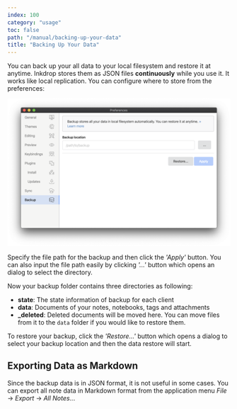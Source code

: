 ```yaml
---
index: 100
category: "usage"
toc: false
path: "/manual/backing-up-your-data"
title: "Backing Up Your Data"
---
```


You can back up your all data to your local filesystem and restore it at anytime.
Inkdrop stores them as JSON files **continuously** while you use it. It works like local replication.
You can configure where to store from the preferences:

![Backup](./backing-up-your-data_preferences.png)

Specify the file path for the backup and then click the *'Apply'* button.
You can also input the file path easily by clicking *'...'* button which opens an dialog to select the directory.

Now your backup folder contains three directories as following:

 * **state**: The state information of backup for each client
 * **data**: Documents of your notes, notebooks, tags and attachments
 * **_deleted**: Deleted documents will be moved here. You can move files from it to the `data` folder if you would like to restore them.

To restore your backup, click the *'Restore...'* button which opens a dialog to select your backup location and then the data restore will start.

## Exporting Data as Markdown

Since the backup data is in JSON format, it is not useful in some cases.
You can export all note data in Markdown format from the application menu *File* -> *Export* -> *All Notes..*.

